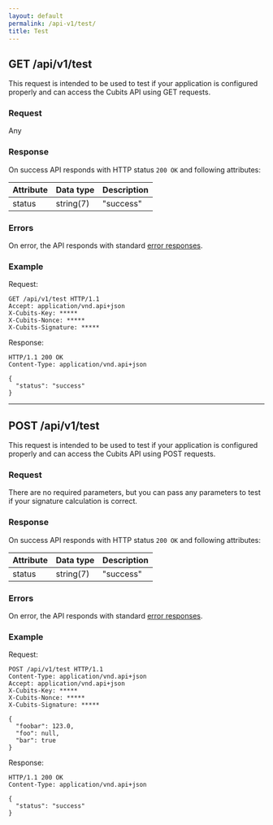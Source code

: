 ```yaml
---
layout: default
permalink: /api-v1/test/
title: Test
---
```

## GET /api/v1/test

This request is intended to be used to test if your application is configured properly and can access the Cubits API using GET requests.

### Request

Any

### Response

On success API responds with HTTP status `200 OK` and following attributes:

Attribute   | Data type   | Description
------------|-------------|--------------
status      | string(7)   | "success"

### Errors

On error, the API responds with standard [error responses](/request_response/#error_responses).

### Example

Request:
```
GET /api/v1/test HTTP/1.1
Accept: application/vnd.api+json
X-Cubits-Key: *****
X-Cubits-Nonce: *****
X-Cubits-Signature: *****
```

Response:
```
HTTP/1.1 200 OK
Content-Type: application/vnd.api+json

{
  "status": "success"
}
```

---
## POST /api/v1/test

This request is intended to be used to test if your application is configured properly and can access the Cubits API using POST requests.

### Request

There are no required parameters, but you can pass any parameters to test if your signature calculation is correct.

### Response

On success API responds with HTTP status `200 OK` and following attributes:

Attribute   | Data type   | Description
------------|-------------|--------------
status      | string(7)   | "success"

### Errors

On error, the API responds with standard [error responses](/request_response/#error_responses).

### Example

Request:
```
POST /api/v1/test HTTP/1.1
Content-Type: application/vnd.api+json
Accept: application/vnd.api+json
X-Cubits-Key: *****
X-Cubits-Nonce: *****
X-Cubits-Signature: *****

{
  "foobar": 123.0,
  "foo": null,
  "bar": true
}
```

Response:
```
HTTP/1.1 200 OK
Content-Type: application/vnd.api+json

{
  "status": "success"
}
```
